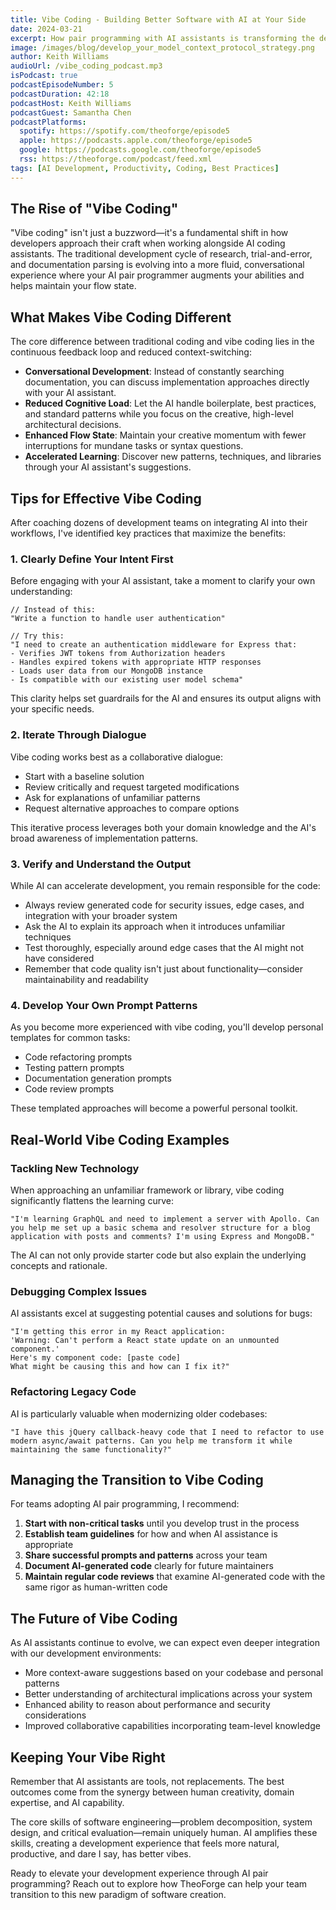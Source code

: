 ```yaml
---
title: Vibe Coding - Building Better Software with AI at Your Side
date: 2024-03-21
excerpt: How pair programming with AI assistants is transforming the development experience, boosting productivity, and changing the day-to-day reality of writing code.
image: /images/blog/develop_your_model_context_protocol_strategy.png
author: Keith Williams
audioUrl: /vibe_coding_podcast.mp3
isPodcast: true
podcastEpisodeNumber: 5
podcastDuration: 42:18
podcastHost: Keith Williams
podcastGuest: Samantha Chen
podcastPlatforms:
  spotify: https://spotify.com/theoforge/episode5
  apple: https://podcasts.apple.com/theoforge/episode5
  google: https://podcasts.google.com/theoforge/episode5
  rss: https://theoforge.com/podcast/feed.xml
tags: [AI Development, Productivity, Coding, Best Practices]
---
```


## The Rise of "Vibe Coding"

"Vibe coding" isn't just a buzzword—it's a fundamental shift in how developers approach their craft when working alongside AI coding assistants. The traditional development cycle of research, trial-and-error, and documentation parsing is evolving into a more fluid, conversational experience where your AI pair programmer augments your abilities and helps maintain your flow state.

## What Makes Vibe Coding Different

The core difference between traditional coding and vibe coding lies in the continuous feedback loop and reduced context-switching:

* **Conversational Development**: Instead of constantly searching documentation, you can discuss implementation approaches directly with your AI assistant.
* **Reduced Cognitive Load**: Let the AI handle boilerplate, best practices, and standard patterns while you focus on the creative, high-level architectural decisions.
* **Enhanced Flow State**: Maintain your creative momentum with fewer interruptions for mundane tasks or syntax questions.
* **Accelerated Learning**: Discover new patterns, techniques, and libraries through your AI assistant's suggestions.

## Tips for Effective Vibe Coding

After coaching dozens of development teams on integrating AI into their workflows, I've identified key practices that maximize the benefits:

### 1. Clearly Define Your Intent First

Before engaging with your AI assistant, take a moment to clarify your own understanding:

```
// Instead of this:
"Write a function to handle user authentication"

// Try this:
"I need to create an authentication middleware for Express that:
- Verifies JWT tokens from Authorization headers
- Handles expired tokens with appropriate HTTP responses
- Loads user data from our MongoDB instance
- Is compatible with our existing user model schema"
```

This clarity helps set guardrails for the AI and ensures its output aligns with your specific needs.

### 2. Iterate Through Dialogue

Vibe coding works best as a collaborative dialogue:

* Start with a baseline solution
* Review critically and request targeted modifications
* Ask for explanations of unfamiliar patterns
* Request alternative approaches to compare options

This iterative process leverages both your domain knowledge and the AI's broad awareness of implementation patterns.

### 3. Verify and Understand the Output

While AI can accelerate development, you remain responsible for the code:

* Always review generated code for security issues, edge cases, and integration with your broader system
* Ask the AI to explain its approach when it introduces unfamiliar techniques
* Test thoroughly, especially around edge cases that the AI might not have considered
* Remember that code quality isn't just about functionality—consider maintainability and readability

### 4. Develop Your Own Prompt Patterns

As you become more experienced with vibe coding, you'll develop personal templates for common tasks:

* Code refactoring prompts
* Testing pattern prompts
* Documentation generation prompts
* Code review prompts

These templated approaches will become a powerful personal toolkit.

## Real-World Vibe Coding Examples

### Tackling New Technology

When approaching an unfamiliar framework or library, vibe coding significantly flattens the learning curve:

```
"I'm learning GraphQL and need to implement a server with Apollo. Can you help me set up a basic schema and resolver structure for a blog application with posts and comments? I'm using Express and MongoDB."
```

The AI can not only provide starter code but also explain the underlying concepts and rationale.

### Debugging Complex Issues

AI assistants excel at suggesting potential causes and solutions for bugs:

```
"I'm getting this error in my React application:
'Warning: Can't perform a React state update on an unmounted component.'
Here's my component code: [paste code]
What might be causing this and how can I fix it?"
```

### Refactoring Legacy Code

AI is particularly valuable when modernizing older codebases:

```
"I have this jQuery callback-heavy code that I need to refactor to use modern async/await patterns. Can you help me transform it while maintaining the same functionality?"
```

## Managing the Transition to Vibe Coding

For teams adopting AI pair programming, I recommend:

1. **Start with non-critical tasks** until you develop trust in the process
2. **Establish team guidelines** for how and when AI assistance is appropriate
3. **Share successful prompts and patterns** across your team
4. **Document AI-generated code** clearly for future maintainers
5. **Maintain regular code reviews** that examine AI-generated code with the same rigor as human-written code

## The Future of Vibe Coding

As AI assistants continue to evolve, we can expect even deeper integration with our development environments:

* More context-aware suggestions based on your codebase and personal patterns
* Better understanding of architectural implications across your system
* Enhanced ability to reason about performance and security considerations
* Improved collaborative capabilities incorporating team-level knowledge

## Keeping Your Vibe Right

Remember that AI assistants are tools, not replacements. The best outcomes come from the synergy between human creativity, domain expertise, and AI capability.

The core skills of software engineering—problem decomposition, system design, and critical evaluation—remain uniquely human. AI amplifies these skills, creating a development experience that feels more natural, productive, and dare I say, has better vibes.

Ready to elevate your development experience through AI pair programming? Reach out to explore how TheoForge can help your team transition to this new paradigm of software creation.
